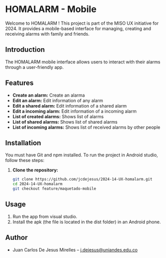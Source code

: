 # HOMALARM - Mobile

Welcome to HOMALARM ! This project is part of the MISO UX initiative for 2024. It provides a mobile-based interface for managing, creating and receiving alarms with family and friends.

## Introduction

The HOMALARM mobile interface allows users to interact with their alarms through a user-friendly app.

## Features

- **Create an alarm:** Create an alarma
- **Edit an alarm:** Edit information of any alarm
- **Edit a shared alarm:** Edit information of a shared alarm
- **Edit a incoming alarm:** Edit information of a incoming alarm
- **List of created alarms:** Shows list of alarms
- **List of shared alarms:** Shows list of shared alarms
- **List of incoming alarms:** Shows list of received alarms by other people


## Installation

You must have Git and npm installed. To run the project in Android studio, follow these steps:

1. **Clone the repository:**
    ```sh
    git clone https://github.com/jcdejesus/2024-14-UX-homalarm.git
    cd 2024-14-UX-homalarm
    git checkout feature/maquetado-mobile
    ```

## Usage

1. Run the app from visual studio.
2. Install the apk (the file is located in the dist folder) in an Android phone.

## Author

- Juan Carlos De Jesus Mirelles – [j.dejesus@uniandes.edu.co](mailto:j.dejesus@uniandes.edu.co)
